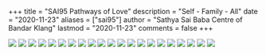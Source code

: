+++
title = "SAI95 Pathways of Love"
description = "Self - Family - All"
date = "2020-11-23"
aliases = ["sai95"]
author = "Sathya Sai Baba Centre of Bandar Klang"
lastmod = "2020-11-23"
comments = false
+++

![](/img/POL/img_POL_1.jpeg) 
![](/img/POL/img_POL_2.jpeg)
![](/img/POL/img_POL_3.jpeg)
![](/img/POL/img_POL_4.jpeg)
![](/img/POL/img_POL_5.jpeg)
![](/img/POL/img_POL_6.jpeg)
![](/img/POL/img_POL_7.jpeg)
![](/img/POL/img_POL_8.jpeg)
![](/img/POL/img_POL_9.jpeg)
![](/img/POL/img_POL_10.jpeg)
![](/img/POL/img_POL_11.jpeg)
![](/img/POL/img_POL_12.jpeg)
![](/img/POL/img_POL_13.jpeg)
![](/img/POL/img_POL_14.jpeg)
![](/img/POL/img_POL_15.jpeg)
![](/img/POL/img_POL_16.jpeg)
![](/img/POL/img_POL_17.jpeg)
![](/img/POL/img_POL_18.jpeg)
![](/img/POL/img_POL_19.jpeg)
![](/img/POL/img_POL_20.jpeg)
![](/img/POL/img_POL_21.jpeg)